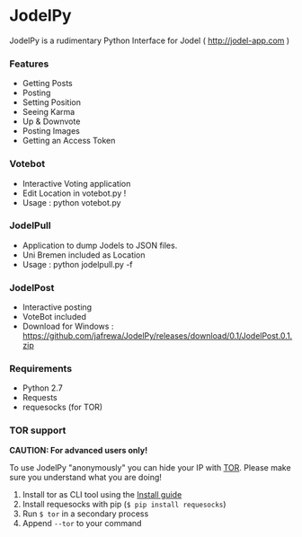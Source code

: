 # JodelPy

JodelPy is a rudimentary Python Interface for Jodel ( http://jodel-app.com )

### Features

  - Getting Posts
  - Posting
  - Setting Position
  - Seeing Karma
  - Up & Downvote
  - Posting Images
  - Getting an Access Token

### Votebot

  - Interactive Voting application
  - Edit Location in votebot.py !
  - Usage : python votebot.py

### JodelPull

  - Application to dump Jodels to JSON files.
  - Uni Bremen included as Location
  - Usage : python jodelpull.py -f <location-file> <output-file>

### JodelPost

  - Interactive posting
  - VoteBot included
  - Download for Windows : https://github.com/jafrewa/JodelPy/releases/download/0.1/JodelPost.0.1.zip

### Requirements

   - Python 2.7
   - Requests
   - requesocks (for TOR)

### TOR support
**CAUTION: For advanced users only!**

To use JodelPy "anonymously" you can hide your IP with [TOR](https://www.torproject.org/). Please make sure you understand what you are doing!

1. Install tor as CLI tool using the [Install guide](https://www.torproject.org/docs/installguide.html.en)
2. Install requesocks with pip (`$ pip install requesocks`)
3. Run `$ tor` in a secondary process
4. Append `--tor` to your command
